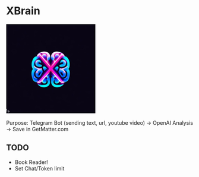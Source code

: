 # XBrain

<img src="logo.jpg" height="240"/>

Purpose: Telegram Bot (sending text, url, youtube video) -> OpenAI Analysis -> Save in GetMatter.com

## TODO

* Book Reader!
* Set Chat/Token limit